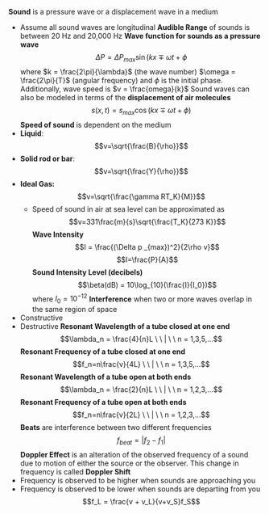 **Sound** is a pressure wave or a displacement wave in a medium
- Assume all sound waves are longitudinal
**Audible Range** of sounds is between 20 Hz and 20,000 Hz
**Wave function for sounds as a pressure wave**
$$\Delta P = \Delta P_{max}\sin(kx\mp\omega t + \phi$$
	where $k = \frac{2\pi}{\lambda}$ (the wave number) $\omega = \frac{2\pi}{T}$ (angular frequency) and $\phi$ is the initial phase. Additionally, wave speed is $v = \frac{omega}{k}$ 
Sound waves can also be modeled in terms of the **displacement of air molecules**
$$s(x,t) = s_{max}\cos(kx\mp \omega t + \phi)$$
**Speed of sound** is dependent on the medium
- **Liquid**:$$v=\sqrt{\frac{B}{\rho}}$$
- **Solid rod or bar**:$$v=\sqrt{\frac{Y}{\rho}}$$
- **Ideal Gas:**$$v=\sqrt{\frac{\gamma RT_K}{M}}$$
	- Speed of sound in air at sea level can be approximated as$$v=331\frac{m}{s}\sqrt{\frac{T_K}{273  K}}$$
**Wave Intensity** $$I = \frac{(\Delta p _{max})^2}{2\rho v}$$$$I=\frac{P}{A}$$
**Sound Intensity Level (decibels)** $$\beta(dB) = 10\log_{10}(\frac{I}{I_0})$$
	where $I_0 = 10^{-12}$
**Interference** when two or more waves overlap in the same region of space
- Constructive
- Destructive
**Resonant Wavelength of a tube closed at one end**
$$\lambda_n = \frac{4}{n}L \ \ | \ \ n = 1,3,5,...$$
**Resonant Frequency of a tube closed at one end**
$$f_n=n\frac{v}{4L} \ \ | \ \ n = 1,3,5,...$$
**Resonant Wavelength of a tube open at both ends**
$$\lambda_n = \frac{2}{n}L \ \ | \ \ n = 1,2,3,...$$
**Resonant Frequency of a tube open at both ends**
$$f_n=n\frac{v}{2L} \ \ | \ \ n = 1,2,3,...$$
**Beats** are interference between two different frequencies
$$f_{beat} = |f_2 - f_1|{}$$
**Doppler Effect** is an alteration of the observed frequency of a sound due to motion of either the source or the observer. This change in frequency is called **Doppler Shift**
- Frequency is observed to be higher when sounds are approaching you
- Frequency is observed to be lower  when sounds are departing from you
$$f_L = \frac{v + v_L}{v+v_S}f_S$$